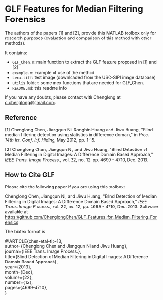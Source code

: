 
# GLF Features for Median Filtering Forensics

The authors of the papers [1] and [2], provide this MATLAB toolbox only for research purposes
(evaluation and comparison of this method with other methods).

It contains:

- `GLF_Chen.m`:    main function to extract the GLF feature proposed in [1] and [2]
- `example.m`:     example of use of the method
- `Lena.tiff`:     test image (downloaded from the USC-SIPI image database)
- `utilis` folder: some mex functions that are needed for GLF_Chen.
- `README.md`:     this readme info

If you have any doubts, please contact with Chenglong at c.chenglong@gmail.com.


## Reference

[1] Chenglong Chen, Jiangqun Ni, Rongbin Huang and Jiwu Huang,
  "Blind median filtering detection using statistics in difference
  domain," in *Proc. 14th Int. Conf. Inf. Hiding*, May 2012, pp. 1-15.
 
[2] Chenglong Chen, Jiangqun Ni, and Jiwu Huang, "Blind Detection
  of Median Filtering in Digital Images: A Difference Domain
  Based Approach," *IEEE Trans. Image Process.*, vol. 22, no. 12,
  pp. 4699 - 4710, Dec. 2013.
  
## How to Cite GLF

Please cite the following paper if you are using this toolbox:

Chenglong Chen, Jiangqun Ni, and Jiwu Huang, "Blind Detection
  of Median Filtering in Digital Images: A Difference Domain
  Based Approach," *IEEE Trans. Image Process.*, vol. 22, no. 12,
  pp. 4699 - 4710, Dec. 2013. Software available at https://github.com/ChenglongChen/GLF_Features_for_Median_Filtering_Forensics

The bibtex format is

@ARTICLE{chen-etal-tip-13,<br />
  author={Chenglong Chen and Jiangqun Ni and Jiwu Huang},<br />
  journal={IEEE Trans. Image Process.},<br />
  title={Blind Detection of Median Filtering in Digital Images: A Difference Domain Based Approach},<br />
  year={2013},<br />
  month={Dec},<br />
  volume={22},<br />
  number={12},<br />
  pages={4699-4710},<br />
}